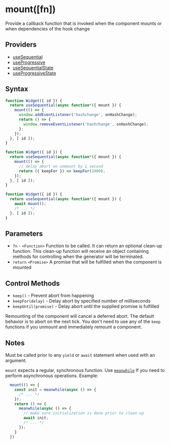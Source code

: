 # mount([fn])

Provide a callback function that is invoked when the component mounts or when dependencies of the hook change

## Providers

* [useSequential](useSequential.md)
* [useProgressive](useProgressive.md)
* [useSequentialState](useSequentialState.md)
* [useProgressiveState](useProgressiveState.md)

## Syntax

```js
function Widget({ id }) {
  return useSequential(async function*({ mount }) {
    mount(() => {
      window.addEventListener('hashchange', onHashChange);
      return () => {
        window.removeEventListener('hashchange', onHashChange);
      };
    });
  }, [ id ]);
}
```

```js
function Widget({ id }) {
  return useSequential(async function*({ mount }) {
    mount(() => {
      // delay abort on unmount by 1 second
      return ({ keepFor }) => keepFor(1000);
    });
  }, [ id ]);
}
```

```js
function Widget({ id }) {
  return useSequential(async function*({ mount }) {
    await mount();
    /* ... */
  }, [ id ]);
}
```

## Parameters

* `fn` - `<Function>` Function to be called. It can return an optional clean-up function. This clean-up function will
receive an object containing methods for controlling when the generator will be terminated.
* `return` `<Promise>` A promise that will be fulfilled when the component is mounted

## Control Methods

* `keep()` - Prevent abort from happening
* `keepFor(delay)` - Delay abort by specified number of milliseconds
* `keepUntil(promise)` - Delay abort until the supplied promise is fulfilled

Remounting of the component will cancel a deferred abort. The default behavior is to abort on the next tick. You don't
need to use any of the `keep` functions if you unmount and immediately remount a component.

## Notes

Must be called prior to any `yield` or `await` statement when used with an argument.

`mount` expects a regular, synchronous function. Use [`meanwhile`](./meanwhile.md) If you need to perform
asynchronous operations. Example:

```js
  mount(() => {
    const init = meanwhile(async () => {
      /* ... */
    });
    return () => {
      meanwhile(async () => {
        // make sure initialization is done prior to clean-up
        await init;   
        /* ... */
      });
    }
  })
```
